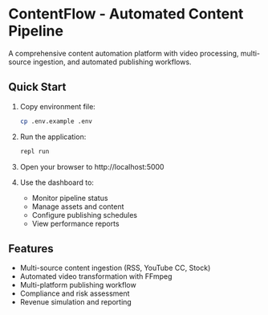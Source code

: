 # ContentFlow - Automated Content Pipeline

A comprehensive content automation platform with video processing, multi-source ingestion, and automated publishing workflows.

## Quick Start

1. Copy environment file:
   ```bash
   cp .env.example .env
   ```

2. Run the application:
   ```bash
   repl run
   ```

3. Open your browser to http://localhost:5000

4. Use the dashboard to:
   - Monitor pipeline status
   - Manage assets and content
   - Configure publishing schedules
   - View performance reports

## Features

- Multi-source content ingestion (RSS, YouTube CC, Stock)
- Automated video transformation with FFmpeg
- Multi-platform publishing workflow
- Compliance and risk assessment
- Revenue simulation and reporting
